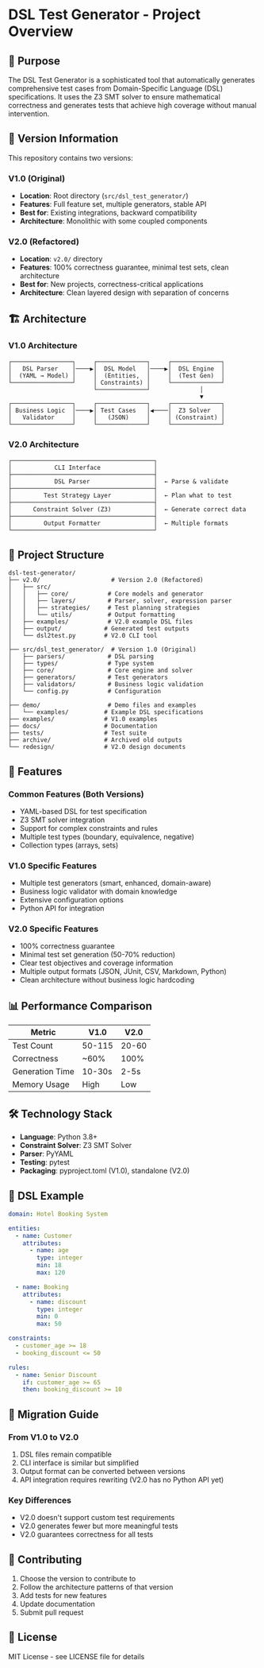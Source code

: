 # DSL Test Generator - Project Overview

## 🎯 Purpose

The DSL Test Generator is a sophisticated tool that automatically generates comprehensive test cases from Domain-Specific Language (DSL) specifications. It uses the Z3 SMT solver to ensure mathematical correctness and generates tests that achieve high coverage without manual intervention.

## 📌 Version Information

This repository contains two versions:

### V1.0 (Original)
- **Location**: Root directory (`src/dsl_test_generator/`)
- **Features**: Full feature set, multiple generators, stable API
- **Best for**: Existing integrations, backward compatibility
- **Architecture**: Monolithic with some coupled components

### V2.0 (Refactored)
- **Location**: `v2.0/` directory
- **Features**: 100% correctness guarantee, minimal test sets, clean architecture
- **Best for**: New projects, correctness-critical applications
- **Architecture**: Clean layered design with separation of concerns

## 🏗️ Architecture

### V1.0 Architecture
```
┌─────────────────┐     ┌──────────────┐     ┌──────────────┐
│   DSL Parser    │────▶│  DSL Model   │────▶│  DSL Engine  │
│  (YAML → Model) │     │  (Entities,  │     │  (Test Gen)  │
└─────────────────┘     │ Constraints) │     └──────────────┘
                        └──────────────┘              │
                                                      ▼
┌─────────────────┐     ┌──────────────┐     ┌──────────────┐
│ Business Logic  │────▶│ Test Cases   │◀────│  Z3 Solver   │
│   Validator     │     │   (JSON)     │     │ (Constraint) │
└─────────────────┘     └──────────────┘     └──────────────┘
```

### V2.0 Architecture
```
┌────────────────────────────────────────┐
│            CLI Interface               │
├────────────────────────────────────────┤
│            DSL Parser                  │  ← Parse & validate
├────────────────────────────────────────┤
│         Test Strategy Layer            │  ← Plan what to test
├────────────────────────────────────────┤
│      Constraint Solver (Z3)            │  ← Generate correct data
├────────────────────────────────────────┤
│         Output Formatter               │  ← Multiple formats
└────────────────────────────────────────┘
```

## 📁 Project Structure

```
dsl-test-generator/
├── v2.0/                    # Version 2.0 (Refactored)
│   ├── src/
│   │   ├── core/           # Core models and generator
│   │   ├── layers/         # Parser, solver, expression parser
│   │   ├── strategies/     # Test planning strategies
│   │   └── utils/          # Output formatting
│   ├── examples/           # V2.0 example DSL files
│   ├── output/            # Generated test outputs
│   └── dsl2test.py        # V2.0 CLI tool
│
├── src/dsl_test_generator/  # Version 1.0 (Original)
│   ├── parsers/            # DSL parsing
│   ├── types/              # Type system
│   ├── core/               # Core engine and solver
│   ├── generators/         # Test generators
│   ├── validators/         # Business logic validation
│   └── config.py           # Configuration
│
├── demo/                   # Demo files and examples
│   └── examples/          # Example DSL specifications
├── examples/              # V1.0 examples
├── docs/                  # Documentation
├── tests/                 # Test suite
├── archive/               # Archived old outputs
└── redesign/              # V2.0 design documents
```

## 🚀 Features

### Common Features (Both Versions)
- YAML-based DSL for test specification
- Z3 SMT solver integration
- Support for complex constraints and rules
- Multiple test types (boundary, equivalence, negative)
- Collection types (arrays, sets)

### V1.0 Specific Features
- Multiple test generators (smart, enhanced, domain-aware)
- Business logic validator with domain knowledge
- Extensive configuration options
- Python API for integration

### V2.0 Specific Features
- 100% correctness guarantee
- Minimal test set generation (50-70% reduction)
- Clear test objectives and coverage information
- Multiple output formats (JSON, JUnit, CSV, Markdown, Python)
- Clean architecture without business logic hardcoding

## 📊 Performance Comparison

| Metric | V1.0 | V2.0 |
|--------|------|------|
| Test Count | 50-115 | 20-60 |
| Correctness | ~60% | 100% |
| Generation Time | 10-30s | 2-5s |
| Memory Usage | High | Low |

## 🛠️ Technology Stack

- **Language**: Python 3.8+
- **Constraint Solver**: Z3 SMT Solver
- **Parser**: PyYAML
- **Testing**: pytest
- **Packaging**: pyproject.toml (V1.0), standalone (V2.0)

## 📝 DSL Example

```yaml
domain: Hotel Booking System

entities:
  - name: Customer
    attributes:
      - name: age
        type: integer
        min: 18
        max: 120

  - name: Booking
    attributes:
      - name: discount
        type: integer
        min: 0
        max: 50

constraints:
  - customer_age >= 18
  - booking_discount <= 50

rules:
  - name: Senior Discount
    if: customer_age >= 65
    then: booking_discount >= 10
```

## 🔄 Migration Guide

### From V1.0 to V2.0
1. DSL files remain compatible
2. CLI interface is similar but simplified
3. Output format can be converted between versions
4. API integration requires rewriting (V2.0 has no Python API yet)

### Key Differences
- V2.0 doesn't support custom test requirements
- V2.0 generates fewer but more meaningful tests
- V2.0 guarantees correctness for all tests

## 🤝 Contributing

1. Choose the version to contribute to
2. Follow the architecture patterns of that version
3. Add tests for new features
4. Update documentation
5. Submit pull request

## 📄 License

MIT License - see LICENSE file for details